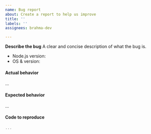 ```yaml
---
name: Bug report
about: Create a report to help us improve
title: ''
labels: ''
assignees: brahma-dev

---
```


**Describe the bug**
A clear and concise description of what the bug is.

 - Node.js version: 
 - OS & version: 

<!-- A clear and concise description of what the bug is. -->

#### Actual behavior

...

#### Expected behavior

...

#### Code to reproduce

```js
...
```
